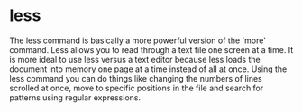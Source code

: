 # less
The less command is basically a more powerful version of the 'more' command. Less allows you to read through a text file one screen at a time. It is more ideal to use less versus a text editor because less loads the document into memory one page at a time instead of all at once. Using the less command you can do things like changing the numbers of lines scrolled at once, move to specific positions in the file and search for patterns using regular expressions.
